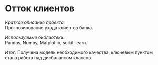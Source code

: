 # Отток клиентов 
*Краткое описание проекта:*  
Прогнозирование ухода клиентов банка.

*Используемые библиотеки:*  
Pandas, Numpy, Matplotlib, scikit-learn.

*Итог:*
Получена модель необходимого качества, ключевым пунктом стала работа над дисбалансом классов.
